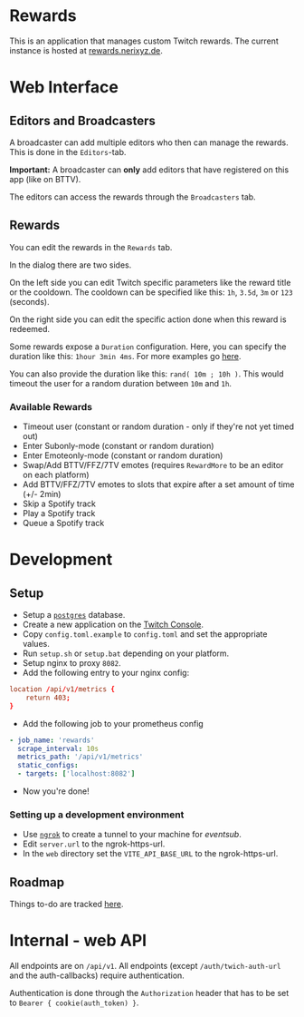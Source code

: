 # Rewards

This is an application that manages custom Twitch rewards. The current instance is hosted at [rewards.nerixyz.de](https://rewards.nerixyz.de/).

# Web Interface

## Editors and Broadcasters

A broadcaster can add multiple editors who then can manage the rewards.
This is done in the `Editors`-tab.

**Important:** A broadcaster can **only** add editors that have registered on this app (like on BTTV).

The editors can access the rewards through the `Broadcasters` tab.

## Rewards

You can edit the rewards in the `Rewards` tab.

In the dialog there are two sides.

On the left side you can edit Twitch specific parameters like the reward title or the cooldown.
The cooldown can be specified like this: `1h`, `3.5d`, `3m` or `123` (seconds).

On the right side you can edit the specific action done when this reward is redeemed.

Some rewards expose a `Duration` configuration.
Here, you can specify the duration like this: `1hour 3min 4ms`. 
For more examples go [here](https://docs.rs/humantime/2.1.0/humantime/fn.parse_duration.html).

You can also provide the duration like this: `rand( 10m ; 10h )`. 
This would timeout the user for a random duration between `10m` and `1h`.

### Available Rewards

* Timeout user (constant or random duration - only if they're not yet timed out)
* Enter Subonly-mode (constant or random duration)
* Enter Emoteonly-mode (constant or random duration)
* Swap/Add BTTV/FFZ/7TV emotes (requires `RewardMore` to be an editor on each platform)
* Add BTTV/FFZ/7TV emotes to slots that expire after a set amount of time (+/- 2min)
* Skip a Spotify track
* Play a Spotify track
* Queue a Spotify track


# Development

## Setup

* Setup a [`postgres`](https://www.postgresql.org/) database.
* Create a new application on the [Twitch Console](https://dev.twitch.tv/console/apps).
* Copy `config.toml.example` to `config.toml` and set the appropriate values.
* Run `setup.sh` or `setup.bat` depending on your platform.
* Setup nginx to proxy `8082`.
* Add the following entry to your nginx config:
```conf
location /api/v1/metrics {
    return 403;
}
```
* Add the following job to your prometheus config
  
```yaml
- job_name: 'rewards'
  scrape_interval: 10s
  metrics_path: '/api/v1/metrics'
  static_configs:
  - targets: ['localhost:8082']
```
* Now you're done!

### Setting up a development environment

* Use [`ngrok`](https://ngrok.com/) to create a tunnel to your machine for _eventsub_.
* Edit `server.url` to the ngrok-https-url.
* In the `web` directory set the `VITE_API_BASE_URL` to the ngrok-https-url.

## Roadmap

Things to-do are tracked [here](https://github.com/Nerixyz/rewards/projects).

# Internal - web API

All endpoints are on `/api/v1`. All endpoints (except `/auth/twich-auth-url` and the auth-callbacks) require authentication.

Authentication is done through the `Authorization` header 
that has to be set to `Bearer { cookie(auth_token) }`.
